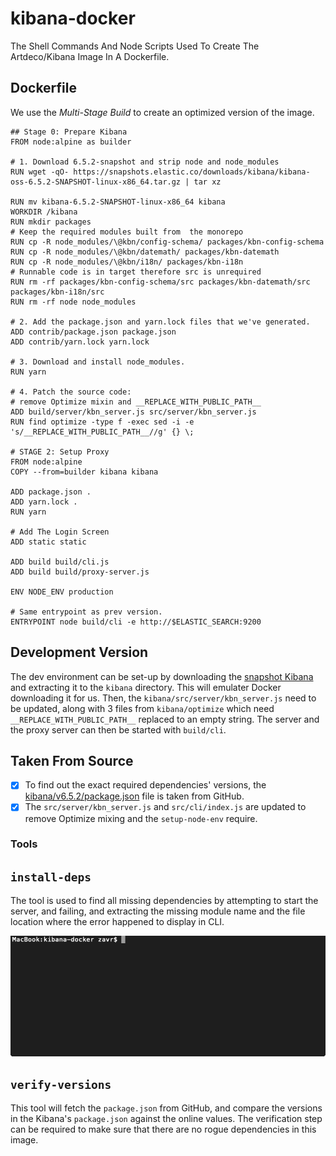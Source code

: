 # kibana-docker
The Shell Commands And Node Scripts Used To Create The Artdeco/Kibana Image In A Dockerfile.

## Dockerfile

We use the *Multi-Stage Build* to create an optimized version of the image.

```docker
## Stage 0: Prepare Kibana
FROM node:alpine as builder

# 1. Download 6.5.2-snapshot and strip node and node_modules
RUN wget -qO- https://snapshots.elastic.co/downloads/kibana/kibana-oss-6.5.2-SNAPSHOT-linux-x86_64.tar.gz | tar xz

RUN mv kibana-6.5.2-SNAPSHOT-linux-x86_64 kibana
WORKDIR /kibana
RUN mkdir packages
# Keep the required modules built from  the monorepo
RUN cp -R node_modules/\@kbn/config-schema/ packages/kbn-config-schema
RUN cp -R node_modules/\@kbn/datemath/ packages/kbn-datemath
RUN cp -R node_modules/\@kbn/i18n/ packages/kbn-i18n
# Runnable code is in target therefore src is unrequired
RUN rm -rf packages/kbn-config-schema/src packages/kbn-datemath/src packages/kbn-i18n/src
RUN rm -rf node node_modules

# 2. Add the package.json and yarn.lock files that we've generated.
ADD contrib/package.json package.json
ADD contrib/yarn.lock yarn.lock

# 3. Download and install node_modules.
RUN yarn

# 4. Patch the source code:
# remove Optimize mixin and __REPLACE_WITH_PUBLIC_PATH__
ADD build/server/kbn_server.js src/server/kbn_server.js
RUN find optimize -type f -exec sed -i -e 's/__REPLACE_WITH_PUBLIC_PATH__//g' {} \;

# STAGE 2: Setup Proxy
FROM node:alpine
COPY --from=builder kibana kibana

ADD package.json .
ADD yarn.lock .
RUN yarn

# Add The Login Screen
ADD static static

ADD build build/cli.js
ADD build build/proxy-server.js

ENV NODE_ENV production

# Same entrypoint as prev version.
ENTRYPOINT node build/cli -e http://$ELASTIC_SEARCH:9200
```

## Development Version

The dev environment can be set-up by downloading the [snapshot Kibana](https://snapshots.elastic.co/downloads/kibana/kibana-oss-6.5.2-SNAPSHOT-linux-x86_64.tar.gz) and extracting it to the `kibana` directory. This will emulater Docker downloading it for us. Then, the `kibana/src/server/kbn_server.js` need to be updated, along with 3 files from `kibana/optimize` which need `__REPLACE_WITH_PUBLIC_PATH__` replaced to an empty string. The server and the proxy server can then be started with `build/cli`.

## Taken From Source

- [x] To find out the exact required dependencies' versions, the [kibana/v6.5.2/package.json](https://raw.githubusercontent.com/elastic/kibana/v6.5.2/package.json) file is taken from GitHub.
- [x] The `src/server/kbn_server.js` and `src/cli/index.js` are updated to remove Optimize mixing and the `setup-node-env` require.

### Tools

## `install-deps`

The tool is used to find all missing dependencies by attempting to start the server, and failing, and extracting the missing module name and the file location where the error happened to display in CLI.

![install-deps running](doc/tool.gif)

## `verify-versions`

This tool will fetch the `package.json` from GitHub, and compare the versions in the Kibana's `package.json` against the online values. The verification step can be required to make sure that there are no rogue dependencies in this image.
